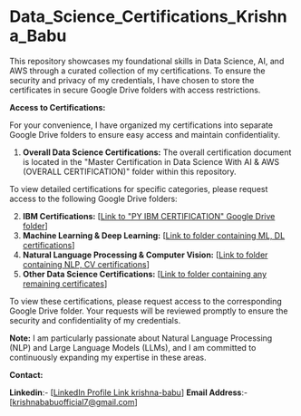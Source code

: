# Data_Science_Certifications_Krishna_Babu 

This repository showcases my foundational skills in Data Science, AI, and AWS through a curated collection of my certifications. To ensure the security and privacy of my credentials, I have chosen to store the certificates in secure Google Drive folders with access restrictions.

**Access to Certifications:**

For your convenience, I have organized my certifications into separate Google Drive folders to ensure easy access and maintain confidentiality. 

1. **Overall Data Science Certifications:** The overall certification document is located in the "Master Certification in Data Science With AI & AWS (OVERALL CERTIFICATION)" folder within this repository.

To view detailed certifications for specific categories, please request access to the following Google Drive folders: 

2. **IBM Certifications:** [[Link to "PY IBM CERTIFICATION" Google Drive folder](https://drive.google.com/drive/folders/1O9OZPC4zjGYsxxGNYYd2zAfhQ3_lOeZg?usp=sharing)]
3. **Machine Learning & Deep Learning:** [[Link to folder containing ML, DL certifications](https://drive.google.com/drive/folders/1wTPb2UFdDOK3ilUOLD0oIpErJpNNbVA_?usp=sharing)]
4. **Natural Language Processing & Computer Vision:** [[Link to folder containing NLP, CV certifications](https://drive.google.com/drive/folders/1wTPb2UFdDOK3ilUOLD0oIpErJpNNbVA_?usp=sharing)]
5. **Other Data Science Certifications:** [[Link to folder containing any remaining certificates](https://drive.google.com/drive/folders/1BtlpNkek-Z1_g4DcSNZcxpdYdwAYhQDo?usp=drive_link)] 

To view these certifications, please request access to the corresponding Google Drive folder. Your requests will be reviewed promptly to ensure the security and confidentiality of my credentials.

**Note:** I am particularly passionate about Natural Language Processing (NLP) and Large Language Models (LLMs), and I am committed to continuously expanding my expertise in these areas. 

**Contact:**

**Linkedin**:- [[LinkedIn Profile Link krishna-babu](www.linkedin.com/in/krishna-babu-72b291253)]
**Email Address**:- [[krishnababuofficial7@gmail.com](krishnababuofficial7@gmail.com)]
